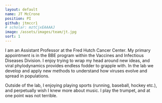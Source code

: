 ```yaml
---
layout: default
name: JT McCrone
position: PI
github: jtmccr1
# scholar: mztCjxEAAAAJ
image: /assets/images/team/jt.jpg 
sort: 1
---
```


I am an Assistant Professor at the Fred Hutch Cancer Center. 
My primary appointment is in the BBE program within the Vaccines and Infectious Diseases Division. 
I  enjoy trying to wrap my head around new ideas, and  viral phylodynamics provides endless fodder to grapple with. 
In the lab we develop and apply new methods to understand how viruses evolve and spread in populations.  

Outside of the lab, I enjoying playing sports (running, baseball, hockey etc.), and perpetually wish I knew more about music. 
I play the trumpet, and at one point was not terrible.
<!-- Most of my leisure time is now consumed sharing these interests with my kids.  -->
